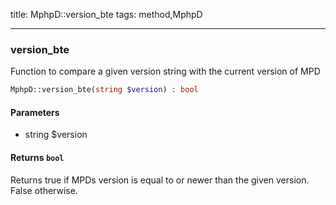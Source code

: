 title: MphpD::version_bte
tags: method,MphpD

---

<div class="method">
<h3 class="method-name">version_bte</h3>
<p>Function to compare a given version string with the current version of MPD</p>

```php
MphpD::version_bte(string $version) : bool
```

#### Parameters

*  string $version


#### Returns `bool`

Returns true if MPDs version is equal to or newer than the given version. False otherwise.


</div>